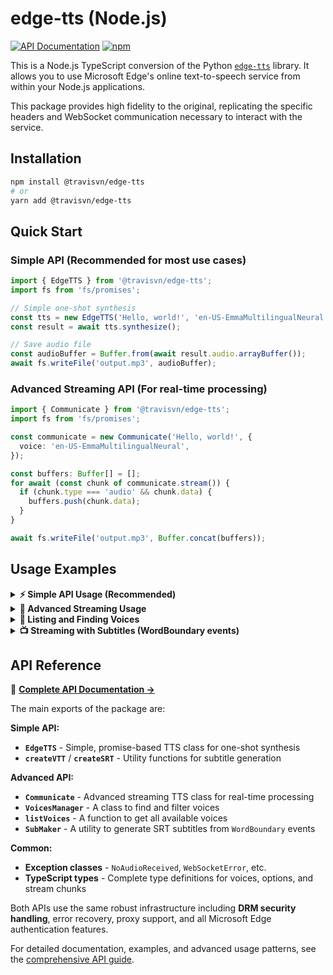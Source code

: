 # edge-tts (Node.js)

[![API Documentation](https://img.shields.io/badge/API-Documentation-blue)](./API.md)
[![npm](https://img.shields.io/npm/v/@travisvn/edge-tts)](https://www.npmjs.com/package/@travisvn/edge-tts)

This is a Node.js TypeScript conversion of the Python [`edge-tts`](https://github.com/rany2/edge-tts) library. It allows you to use Microsoft Edge's online text-to-speech service from within your Node.js applications.

This package provides high fidelity to the original, replicating the specific headers and WebSocket communication necessary to interact with the service.

## Installation

```bash
npm install @travisvn/edge-tts
# or
yarn add @travisvn/edge-tts
```

## Quick Start

### Simple API (Recommended for most use cases)

```typescript
import { EdgeTTS } from '@travisvn/edge-tts';
import fs from 'fs/promises';

// Simple one-shot synthesis
const tts = new EdgeTTS('Hello, world!', 'en-US-EmmaMultilingualNeural');
const result = await tts.synthesize();

// Save audio file
const audioBuffer = Buffer.from(await result.audio.arrayBuffer());
await fs.writeFile('output.mp3', audioBuffer);
```

### Advanced Streaming API (For real-time processing)

```typescript
import { Communicate } from '@travisvn/edge-tts';
import fs from 'fs/promises';

const communicate = new Communicate('Hello, world!', {
  voice: 'en-US-EmmaMultilingualNeural',
});

const buffers: Buffer[] = [];
for await (const chunk of communicate.stream()) {
  if (chunk.type === 'audio' && chunk.data) {
    buffers.push(chunk.data);
  }
}

await fs.writeFile('output.mp3', Buffer.concat(buffers));
```

## Usage Examples

<details>
<summary><strong>⚡ Simple API Usage (Recommended)</strong></summary>

Here's how to use the simple, promise-based API for quick synthesis:

```typescript
// examples/simple-api.ts
import { EdgeTTS, createVTT, createSRT } from '@travisvn/edge-tts';
import { promises as fs } from 'fs';
import path from 'path';

const TEXT = 'Hello, world! This is a test of the simple edge-tts API.';
const VOICE = 'en-US-EmmaMultilingualNeural';
const OUTPUT_FILE = path.join(__dirname, 'simple-test.mp3');

async function main() {
  // Create TTS instance with prosody options
  const tts = new EdgeTTS(TEXT, VOICE, {
    rate: '+10%',
    volume: '+0%',
    pitch: '+0Hz',
  });

  try {
    // Synthesize speech (one-shot)
    const result = await tts.synthesize();

    // Save audio file
    const audioBuffer = Buffer.from(await result.audio.arrayBuffer());
    await fs.writeFile(OUTPUT_FILE, audioBuffer);

    // Generate subtitle files
    const vttContent = createVTT(result.subtitle);
    const srtContent = createSRT(result.subtitle);

    await fs.writeFile('subtitles.vtt', vttContent);
    await fs.writeFile('subtitles.srt', srtContent);

    console.log(`Audio saved to ${OUTPUT_FILE}`);
    console.log(`Generated ${result.subtitle.length} word boundaries`);
  } catch (error) {
    console.error('Synthesis failed:', error);
  }
}

main().catch(console.error);
```

</details>

<details>
<summary><strong>📁 Advanced Streaming Usage</strong></summary>

Here is an example using the advanced streaming API for real-time processing:

```typescript
// examples/streaming.ts
import { Communicate } from '@travisvn/edge-tts';
import { promises as fs } from 'fs';
import path from 'path';

const TEXT =
  'Hello, world! This is a test of the new edge-tts Node.js library.';
const VOICE = 'en-US-EmmaMultilingualNeural';
const OUTPUT_FILE = path.join(__dirname, 'test.mp3');

async function main() {
  const communicate = new Communicate(TEXT, { voice: VOICE });

  const buffers: Buffer[] = [];
  for await (const chunk of communicate.stream()) {
    if (chunk.type === 'audio' && chunk.data) {
      buffers.push(chunk.data);
    }
  }

  const finalBuffer = Buffer.concat(buffers);
  await fs.writeFile(OUTPUT_FILE, finalBuffer);

  console.log(`Audio saved to ${OUTPUT_FILE}`);
}

main().catch(console.error);
```

</details>

<details>
<summary><strong>🎤 Listing and Finding Voices</strong></summary>

You can list all available voices and filter them by criteria.

```typescript
// examples/listVoices.ts
import { VoicesManager } from '@travisvn/edge-tts';

async function main() {
  const voicesManager = await VoicesManager.create();

  // Find all English voices
  const voices = voicesManager.find({ Language: 'en' });
  console.log(
    'English voices:',
    voices.map((v) => v.ShortName)
  );

  // Find female US voices
  const femaleUsVoices = voicesManager.find({
    Gender: 'Female',
    Locale: 'en-US',
  });
  console.log(
    'Female US voices:',
    femaleUsVoices.map((v) => v.ShortName)
  );
}

main().catch(console.error);
```

</details>

<details>
<summary><strong>📺 Streaming with Subtitles (WordBoundary events)</strong></summary>

The `stream()` method provides `WordBoundary` events for generating subtitles.

```typescript
// examples/streaming.ts
import { Communicate, SubMaker } from '@travisvn/edge-tts';

const TEXT = 'This is a test of the streaming functionality, with subtitles.';
const VOICE = 'en-GB-SoniaNeural';

async function main() {
  const communicate = new Communicate(TEXT, { voice: VOICE });
  const subMaker = new SubMaker();

  for await (const chunk of communicate.stream()) {
    if (chunk.type === 'audio' && chunk.data) {
      // Do something with the audio data, e.g., stream it to a client.
      console.log(`Received audio chunk of size: ${chunk.data.length}`);
    } else if (chunk.type === 'WordBoundary') {
      subMaker.feed(chunk);
    }
  }

  // Get the subtitles in SRT format.
  const srt = subMaker.getSrt();
  console.log('\nGenerated Subtitles (SRT):\n', srt);
}

main().catch(console.error);
```

</details>

## API Reference

📖 **[Complete API Documentation →](./API.md)**

The main exports of the package are:

**Simple API:**

- **`EdgeTTS`** - Simple, promise-based TTS class for one-shot synthesis
- **`createVTT`** / **`createSRT`** - Utility functions for subtitle generation

**Advanced API:**

- **`Communicate`** - Advanced streaming TTS class for real-time processing
- **`VoicesManager`** - A class to find and filter voices
- **`listVoices`** - A function to get all available voices
- **`SubMaker`** - A utility to generate SRT subtitles from `WordBoundary` events

**Common:**

- **Exception classes** - `NoAudioReceived`, `WebSocketError`, etc.
- **TypeScript types** - Complete type definitions for voices, options, and stream chunks

Both APIs use the same robust infrastructure including **DRM security handling**, error recovery, proxy support, and all Microsoft Edge authentication features.

For detailed documentation, examples, and advanced usage patterns, see the [comprehensive API guide](./API.md).
